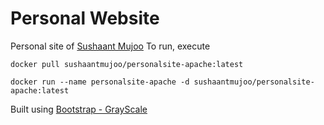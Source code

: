 # Personal Website
Personal site of [Sushaant Mujoo](http://www.sushaantmujoo.com)
To run, execute

`docker pull sushaantmujoo/personalsite-apache:latest`

`docker run --name personalsite-apache -d sushaantmujoo/personalsite-apache:latest`

Built using [Bootstrap - GrayScale](http://blackrockdigital.github.io/startbootstrap-grayscale/)


